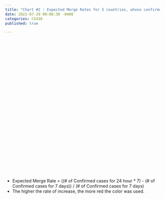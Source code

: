 ```yaml
---
title: "Chart #2 : Expected Merge Rates for 5 countries, whose confirmed cases for 7 days are the largest"
date: 2021-07-29 00:06:30 -0400
categories: CS416
published: true

---
```

<html>
<meta charset="utf-8">
<style>
  .names {
  fill: none;
  stroke: #fff;
  stroke-linejoin: round;
  }
    /* Tooltip CSS */
    .d3-tip {
    line-height: 1.5;
    font-weight: 400;
    font-family:"avenir next", Arial, sans-serif;
    padding: 6px;
    background: rgba(0, 0, 0, 0.6);
    color: #FFA500;
    border-radius: 1px;
    pointer-events: none;
    }
    /* Creates a small triangle extender for the tooltip */
    .d3-tip:after {      
      box-sizing: border-box;
      display: inline;
      font-size: 8px;
      width: 100%;
      line-height: 1.5;
      color: rgba(0, 0, 0, 0.6);
      position: absolute;
      pointer-events: none;
    }
    /* Northward tooltips */
    .d3-tip.n:after {
      content: "\25BC";
      margin: -1px 0 0 0;
      top: 100%;
      left: 0;
      text-align: center;
    }
    /* Eastward tooltips */
    .d3-tip.e:after {
      content: "\25C0";
      margin: -4px 0 0 0;
      top: 50%;
      left: -8px;
    }
    /* Southward tooltips */
    .d3-tip.s:after {
      content: "\25B2";
      margin: 0 0 1px 0;
      top: -8px;
      left: 0;
      text-align: center;
    }
    /* Westward tooltips */
    .d3-tip.w:after {
      content: "\25B6";
      margin: -4px 0 0 -1px;
      top: 50%;
      left: 100%;
    }
    .details{
      color:white;
    }

</style>
<script src="https://d3js.org/d3.v4.min.js"></script>
<script src="https://d3js.org/queue.v1.min.js"></script>
<script src="https://d3js.org/topojson.v1.min.js"></script>
<script>
/**
 * d3.tip
 * Copyright (c) 2013 Justin Palmer
 *
 * Tooltips for d3.js SVG visualizations
 */
// eslint-disable-next-line no-extra-semi
;(function(root, factory) {
    if (typeof define === 'function' && define.amd) {
      // AMD. Register as an anonymous module with d3 as a dependency.
      define([
        'd3-collection',
        'd3-selection'
      ], factory)
    } else if (typeof module === 'object' && module.exports) {
      /* eslint-disable global-require */
      // CommonJS
      var d3Collection = require('d3-collection'),
          d3Selection = require('d3-selection')
      module.exports = factory(d3Collection, d3Selection)
      /* eslint-enable global-require */
    } else {
      // Browser global.
      var d3 = root.d3
      // eslint-disable-next-line no-param-reassign
      root.d3.tip = factory(d3, d3)
    }
  }(this, function(d3Collection, d3Selection) {
    // Public - contructs a new tooltip
    //
    // Returns a tip
    return function() {
      var direction = d3TipDirection,
          offset    = d3TipOffset,
          html      = d3TipHTML,
          node      = initNode(),
          svg       = null,
          point     = null,
          target    = null
      function tip(vis) {
        svg = getSVGNode(vis)
        if (!svg) return
        point = svg.createSVGPoint()
        document.body.appendChild(node)
      }
      // Public - show the tooltip on the screen
      //
      // Returns a tip
      tip.show = function() {
        var args = Array.prototype.slice.call(arguments)
        if (args[args.length - 1] instanceof SVGElement) target = args.pop()
        var content = html.apply(this, args),
            poffset = offset.apply(this, args),
            dir     = direction.apply(this, args),
            nodel   = getNodeEl(),
            i       = directions.length,
            coords,
            scrollTop  = document.documentElement.scrollTop ||
              document.body.scrollTop,
            scrollLeft = document.documentElement.scrollLeft ||
              document.body.scrollLeft
        nodel.html(content)
          .style('opacity', 1).style('pointer-events', 'all')
        while (i--) nodel.classed(directions[i], false)
        coords = directionCallbacks.get(dir).apply(this)
        nodel.classed(dir, true)
          .style('top', (coords.top + poffset[0]) + scrollTop + 'px')
          .style('left', (coords.left + poffset[1]) + scrollLeft + 'px')
        return tip
      }
      // Public - hide the tooltip
      //
      // Returns a tip
      tip.hide = function() {
        var nodel = getNodeEl()
        nodel.style('opacity', 0).style('pointer-events', 'none')
        return tip
      }
      // Public: Proxy attr calls to the d3 tip container.
      // Sets or gets attribute value.
      //
      // n - name of the attribute
      // v - value of the attribute
      //
      // Returns tip or attribute value
      // eslint-disable-next-line no-unused-vars
      tip.attr = function(n, v) {
        if (arguments.length < 2 && typeof n === 'string') {
          return getNodeEl().attr(n)
        }
        var args =  Array.prototype.slice.call(arguments)
        d3Selection.selection.prototype.attr.apply(getNodeEl(), args)
        return tip
      }
      // Public: Proxy style calls to the d3 tip container.
      // Sets or gets a style value.
      //
      // n - name of the property
      // v - value of the property
      //
      // Returns tip or style property value
      // eslint-disable-next-line no-unused-vars
      tip.style = function(n, v) {
        if (arguments.length < 2 && typeof n === 'string') {
          return getNodeEl().style(n)
        }
        var args = Array.prototype.slice.call(arguments)
        d3Selection.selection.prototype.style.apply(getNodeEl(), args)
        return tip
      }
      // Public: Set or get the direction of the tooltip
      //
      // v - One of n(north), s(south), e(east), or w(west), nw(northwest),
      //     sw(southwest), ne(northeast) or se(southeast)
      //
      // Returns tip or direction
      tip.direction = function(v) {
        if (!arguments.length) return direction
        direction = v == null ? v : functor(v)
        return tip
      }
      // Public: Sets or gets the offset of the tip
      //
      // v - Array of [x, y] offset
      //
      // Returns offset or
      tip.offset = function(v) {
        if (!arguments.length) return offset
        offset = v == null ? v : functor(v)
        return tip
      }
      // Public: sets or gets the html value of the tooltip
      //
      // v - String value of the tip
      //
      // Returns html value or tip
      tip.html = function(v) {
        if (!arguments.length) return html
        html = v == null ? v : functor(v)
        return tip
      }
      // Public: destroys the tooltip and removes it from the DOM
      //
      // Returns a tip
      tip.destroy = function() {
        if (node) {
          getNodeEl().remove()
          node = null
        }
        return tip
      }
      function d3TipDirection() { return 'n' }
      function d3TipOffset() { return [0, 0] }
      function d3TipHTML() { return ' ' }
      var directionCallbacks = d3Collection.map({
            n:  directionNorth,
            s:  directionSouth,
            e:  directionEast,
            w:  directionWest,
            nw: directionNorthWest,
            ne: directionNorthEast,
            sw: directionSouthWest,
            se: directionSouthEast
          }),
          directions = directionCallbacks.keys()
      function directionNorth() {
        var bbox = getScreenBBox()
        return {
          top:  bbox.n.y - node.offsetHeight,
          left: bbox.n.x - node.offsetWidth / 2
        }
      }
      function directionSouth() {
        var bbox = getScreenBBox()
        return {
          top:  bbox.s.y,
          left: bbox.s.x - node.offsetWidth / 2
        }
      }
      function directionEast() {
        var bbox = getScreenBBox()
        return {
          top:  bbox.e.y - node.offsetHeight / 2,
          left: bbox.e.x
        }
      }
      function directionWest() {
        var bbox = getScreenBBox()
        return {
          top:  bbox.w.y - node.offsetHeight / 2,
          left: bbox.w.x - node.offsetWidth
        }
      }
      function directionNorthWest() {
        var bbox = getScreenBBox()
        return {
          top:  bbox.nw.y - node.offsetHeight,
          left: bbox.nw.x - node.offsetWidth
        }
      }
      function directionNorthEast() {
        var bbox = getScreenBBox()
        return {
          top:  bbox.ne.y - node.offsetHeight,
          left: bbox.ne.x
        }
      }
      function directionSouthWest() {
        var bbox = getScreenBBox()
        return {
          top:  bbox.sw.y,
          left: bbox.sw.x - node.offsetWidth
        }
      }
      function directionSouthEast() {
        var bbox = getScreenBBox()
        return {
          top:  bbox.se.y,
          left: bbox.se.x
        }
      }
      function initNode() {
        var div = d3Selection.select(document.createElement('div'))
        div
          .style('position', 'absolute')
          .style('top', 0)
          .style('opacity', 0)
          .style('pointer-events', 'none')
          .style('box-sizing', 'border-box')
        return div.node()
      }
      function getSVGNode(element) {
        var svgNode = element.node()
        if (!svgNode) return null
        if (svgNode.tagName.toLowerCase() === 'svg') return svgNode
        return svgNode.ownerSVGElement
      }
      function getNodeEl() {
        if (node == null) {
          node = initNode()
          // re-add node to DOM
          document.body.appendChild(node)
        }
        return d3Selection.select(node)
      }
      // Private - gets the screen coordinates of a shape
      //
      // Given a shape on the screen, will return an SVGPoint for the directions
      // n(north), s(south), e(east), w(west), ne(northeast), se(southeast),
      // nw(northwest), sw(southwest).
      //
      //    +-+-+
      //    |   |
      //    +   +
      //    |   |
      //    +-+-+
      //
      // Returns an Object {n, s, e, w, nw, sw, ne, se}
      function getScreenBBox() {
        var targetel   = target || d3Selection.event.target
        while (targetel.getScreenCTM == null && targetel.parentNode == null) {
          targetel = targetel.parentNode
        }
        var bbox       = {},
            matrix     = targetel.getScreenCTM(),
            tbbox      = targetel.getBBox(),
            width      = tbbox.width,
            height     = tbbox.height,
            x          = tbbox.x,
            y          = tbbox.y
        point.x = x
        point.y = y
        bbox.nw = point.matrixTransform(matrix)
        point.x += width
        bbox.ne = point.matrixTransform(matrix)
        point.y += height
        bbox.se = point.matrixTransform(matrix)
        point.x -= width
        bbox.sw = point.matrixTransform(matrix)
        point.y -= height / 2
        bbox.w = point.matrixTransform(matrix)
        point.x += width
        bbox.e = point.matrixTransform(matrix)
        point.x -= width / 2
        point.y -= height / 2
        bbox.n = point.matrixTransform(matrix)
        point.y += height
        bbox.s = point.matrixTransform(matrix)
        return bbox
      }
      // Private - replace D3JS 3.X d3.functor() function
      function functor(v) {
        return typeof v === 'function' ? v : function() {
          return v
        }
      }
      return tip
    }
  // eslint-disable-next-line semi
  }));
</script>

<body>
<svg width=800 height=700></svg>
<script>
var format = d3.format(",");
// Set tooltips
var tip = d3.tip()
            .attr('class', 'd3-tip')
            .offset([-10, 0])
            .html(function(d) {
              return "<strong>Country: </strong><span class='details'>" + d.properties.name + "<br></span>" + "<strong>Expected Merge Rate for Confirmed cases: </strong><span class='details'>" + format(d.population) +"</span>";
            })
var margin = {top: 0, right: 0, bottom: 0, left: 0},
            width = 800 - margin.left - margin.right,
            height = 700 - margin.top - margin.bottom;
var color = d3.scaleThreshold()
       .domain([0.026, 0.028, 0.039, 0.041, 0.108, 0.1091, 0.189, 0.191, 0.344, 0.346, 184.3, 184.5, 205.67, 205.69])
    // .domain([10000,100000,500000,1000000,5000000,10000000,50000000,100000000,500000000,1500000000])
    .range(["rgb(0,0,0)", "rgb(204,204,255)", 
    "rgb(0,0,0)", "rgb(255,153,153)", 
    "rgb(0,0,0)", "rgb(255,102,102)",
    "rgb(0,0,0)", "rgb(204, 0,0)",
    "rgb(0,0,0)","rgb(255, 51, 51)", 
    "rgb(0,0,0)", "rgb(255, 51, 51)", 
    "rgb(0,0,0)","rgb(255, 51, 51)",
     "rgb(0,0,0)", "rgb(255,51,51)"]);
var path = d3.geoPath();
var svg = d3.select("body")
            .append("svg")
            .attr("width", width)
            .attr("height", height)
            .append('g')
            .attr('class', 'map');
var projection = d3.geoMercator()
                   .scale(130)
                  .translate( [width / 2, height / 1.5]);
var path = d3.geoPath().projection(projection);
svg.call(tip);
queue()
    .defer(d3.json, "https://raw.githubusercontent.com/Redstone-WB/Redstone-WB.github.io/master/_d3_data/world_countries.json")
    .defer(d3.csv, "https://raw.githubusercontent.com/Redstone-WB/Redstone-WB.github.io/master/_d3_data/world-population-changed.csv")
    .await(ready);
function ready(error, data, population) {
  var populationById = {};
  // console.log(data)
  // console.log(population)
  population.forEach(function(d) {
     populationById[d.id] = + 
     ((d['Cases - newly reported in last 24 hours'] * 7 - d['Cases - newly reported in last 7 days'])/d['Cases - newly reported in last 7 days']).toFixed(3); 
     });
  data.features.forEach(function(d) { d.population = populationById[d.id] });
  d3.select('svg')
  .append("g")
      .attr("class", "countries")
    .selectAll("path")
      .data(data.features)
    .enter().append("path")
      .attr("d", path)
      .style("fill", function(d) { return color(populationById[d.id]); })
      .style('stroke', 'white')
      .style('stroke-width', 1.5)
      .style("opacity",0.8)
      // tooltips
        .style("stroke","white")
        .style('stroke-width', 0.3)
        .on('mouseover',function(d){
          tip.show(d);
          d3.select(this)
            .style("opacity", 1)
            .style("stroke","white")
            .style("stroke-width",3);
        })
        .on('mouseout', function(d){
          tip.hide(d);
          d3.select(this)
            .style("opacity", 0.8)
            .style("stroke","white")
            .style("stroke-width",0.3);
        });
  svg.append("path")
      .datum(topojson.mesh(data.features, function(a, b) { return a.id !== b.id; }))
       // .datum(topojson.mesh(data.features, function(a, b) { return a !== b; }))
      .attr("class", "names")
      .attr("d", path);
}

</script>
</body>
</html>

- Expected Merge Rate = ((# of Confirmed cases for 24 hour * 7) - (# of Confirmed cases for 7 days)) / (# of Confirmed cases for 7 days)
- The higher the rate of increase, the more red the color was used.
